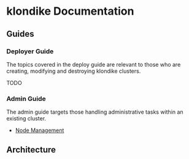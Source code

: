 # klondike Documentation

## Guides

### Deployer Guide

The topics covered in the deploy guide are relevant to those who are creating, modifying and destroying klondike clusters.

TODO


### Admin Guide

The admin guide targets those handling administrative tasks within an existing cluster.

- [Node Management](node-management.md)

## Architecture